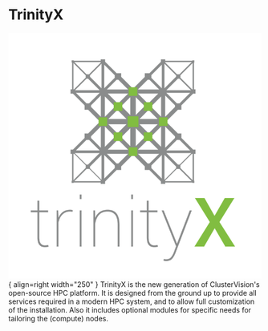 # TrinityX
![TrinityX Logo](trinityx_logo.png){ align=right width="250" }
TrinityX is the new generation of ClusterVision's open-source HPC platform. It is designed from the ground up to provide all services required in a modern HPC system, and to allow full customization of the installation. Also it includes optional modules for specific needs for tailoring the (compute) nodes.

[^1]: [docs.clustervision.com](https://docs.clustervision.com){:target=_blank}
[^2]: [github.com/clustervision/trinityX](https://github.com/clustervision/trinityX.git){:target=_blank}
